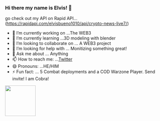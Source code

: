 ### Hi there my name is Elvis! 👋
go check out my API on Rapid API...(https://rapidapi.com/elvisbueno1010/api/crypto-news-live7/)



- 🔭 I’m currently working on ...The WEB3
- 🌱 I’m currently learning ...3D modeling with blender
- 👯 I’m looking to collaborate on ... A WEB3 project
- 🤔 I’m looking for help with ... Monitizing something great!
- 💬 Ask me about ... Anything
- 📫 How to reach me: ...[Twitter](https://twitter.com/ItsMeCobra100)
- 😄 Pronouns: ...HE/HIM
- ⚡ Fun fact: ... 5 Combat deployments and a COD Warzone Player. Send invite! I am Cobra!
<img src="https://media.giphy.com/media/1gUWd4WvTmZjNDz739/giphy.gif" width="100" height="100" />


